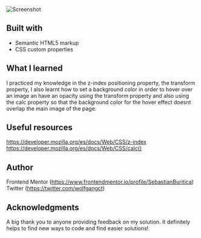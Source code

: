 <!-- Screenshot -->

![Screenshot](https://user-images.githubusercontent.com/93333842/152392170-a7ab02c8-65fc-4d6c-b6c5-a979f0e005e2.png)


## Built with


- Semantic HTML5 markup
- CSS custom properties



## What I learned

I practiced my knowledge in the z-index positioning property, the transform property,  I also learnt how to set a background color in order to hover over an image an have an opacity using the transform property and also using the calc property so that the background color for the hover effect doesnt overlap the main image of the page. 


## Useful resources


https://developer.mozilla.org/es/docs/Web/CSS/z-index 
https://developer.mozilla.org/es/docs/Web/CSS/calc() 


## Author

Frontend Mentor (https://www.frontendmentor.io/profile/SebastianBuritica)  
Twitter (https://twitter.com/wolfgangct) 


## Acknowledgments

A big thank you to anyone providing feedback on my solution. It definitely helps to find new ways to code and find easier solutions! 

